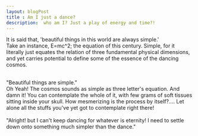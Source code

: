 ```yaml
---
layout: blogPost
title : Am I just a dance?
description:  who am I? Just a play of energy and time?!
---
```


It is said that, 'beautiful things in this world are always simple.'<br>
Take an instance, E=mc^2; the equation of this century. Simple, for it literally just equates 
the relation of three fundamental physical dimensions, and yet carries potential  to define some of the essence of the dancing cosmos.
<!--continue-->
<br> 
"Beautiful things are simple." <br>
Oh Yeah! The cosmos sounds as simple as three letter's equation. And damn it! You can contemplate the whole of it, with few grams of soft tissues sitting inside your skull. How mesmerizing is the process by itself?.... Let alone all the stuffs you've yet got to contemplate right there!
<br><br>
"Alright! but I can't keep dancing for whatever is eternity! I need to settle down onto something much simpler than the dance." 